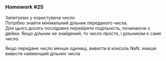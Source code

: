 ### Homework #25

Запитуємо у користувача число   
Потрібно знайти мінімальний дільник переданого числа.  
Для цього досить послідовно перевіряти подільність, починаючи з двійки. Якщо дільник не знайдений, то число просте, і дільником є саме число.  
  
Якщо передане число менше одиниці, вивести в консоль NaN. інакше вивести найменший дільник числа  